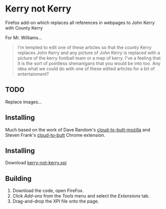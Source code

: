 # Kerry not Kerry


Firefox add-on which replaces all references in webpages to John Kerry with County Kerry


For Mr. Williams...

> I'm tempted to edit one of these articles so that the county Kerry replaces John Kerry and any picture of John Kerry is replaced with a picture of the kerry football team or a map of kerry. I've a feeling that it is the sort of pointless shenanigans that you would be into too. Any idea what we could do with one of these edited articles for a bit of entertainment?

## TODO

Replace images...


## Installing


Much based on the work of Dave Random's [cloud-to-butt-mozilla](https://github.com/DaveRandom/cloud-to-butt-mozilla)  and Steven Frank's [cloud-to-butt](https://github.com/panicsteve/cloud-to-butt) Chrome extension.


## Installing

Download [kerry-not-kerry.xpi](https://github.com/DaveRandom/kerry-not-kerry/blob/master/kerry-not-kerry.xpi?raw=true)


## Building

1. Download the code, open FireFox.
2. Click *Add-ons* from the *Tools* menu and select the *Extensions* tab.
3. Drag-and-drop the XPI file onto the page.
